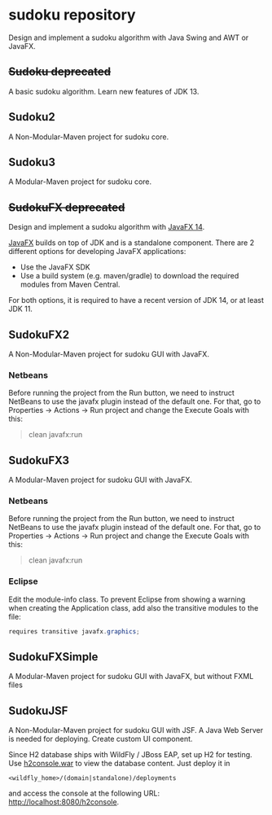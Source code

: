 # sudoku repository

Design and implement a sudoku algorithm with Java Swing and AWT or JavaFX.

## ~~Sudoku deprecated~~

A basic sudoku algorithm. Learn new features of JDK 13.

## Sudoku2

A Non-Modular-Maven project for sudoku core.

## Sudoku3

A Modular-Maven project for sudoku core.

## ~~SudokuFX deprecated~~

Design and implement a sudoku algorithm with [JavaFX 14](https://openjfx.io/openjfx-docs/).

[JavaFX](https://openjfx.io/openjfx-docs/) builds on top of JDK and is a standalone component. There are 2 different options for developing JavaFX applications:

* Use the JavaFX SDK
* Use a build system (e.g. maven/gradle) to download the required modules from Maven Central.

For both options, it is required to have a recent version of JDK 14, or at least JDK 11.

## SudokuFX2

A Non-Modular-Maven project for sudoku GUI with JavaFX.

### Netbeans

Before running the project from the Run button, we need to instruct NetBeans to use the javafx plugin instead of the default one. For that, go to Properties -> Actions -> Run project and change the Execute Goals with this: 

> clean javafx:run

## SudokuFX3

A Modular-Maven project for sudoku GUI with JavaFX.

### Netbeans

Before running the project from the Run button, we need to instruct NetBeans to use the javafx plugin instead of the default one. For that, go to Properties -> Actions -> Run project and change the Execute Goals with this: 

> clean javafx:run

### Eclipse

Edit the module-info class. To prevent Eclipse from showing a warning when creating the Application class, add also the transitive modules to the file: 

```java
requires transitive javafx.graphics;
```

## SudokuFXSimple

A Modular-Maven project for sudoku GUI with JavaFX, but without FXML files

## SudokuJSF

A Non-Modular-Maven project for sudoku GUI with JSF. A Java Web Server is needed for deploying. Create custom UI component.

Since H2 database ships with WildFly / JBoss EAP, set up H2 for testing. Use [h2console.war](https://github.com/jboss-developer/jboss-eap-quickstarts/tree/7.1.1.Final/h2-console) to view the database content. Just deploy it in

```
<wildfly_home>/(domain|standalone)/deployments
```

and access the console at the following URL:  <http://localhost:8080/h2console>.

